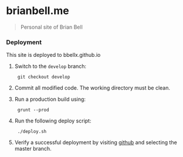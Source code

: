 # brianbell.me

>Personal site of Brian Bell

### Deployment

This site is deployed to bbellx.github.io

1. Switch to the `develop` branch:

        git checkout develop

2. Commit all modified code. The working directory must be clean.

3. Run a production build using:

        grunt --prod

4. Run the following deploy script:

        ./deploy.sh

5. Verify a successful deployment by visiting [github](https://github.com/bbellx/bbellx.github.io) and selecting the master branch.